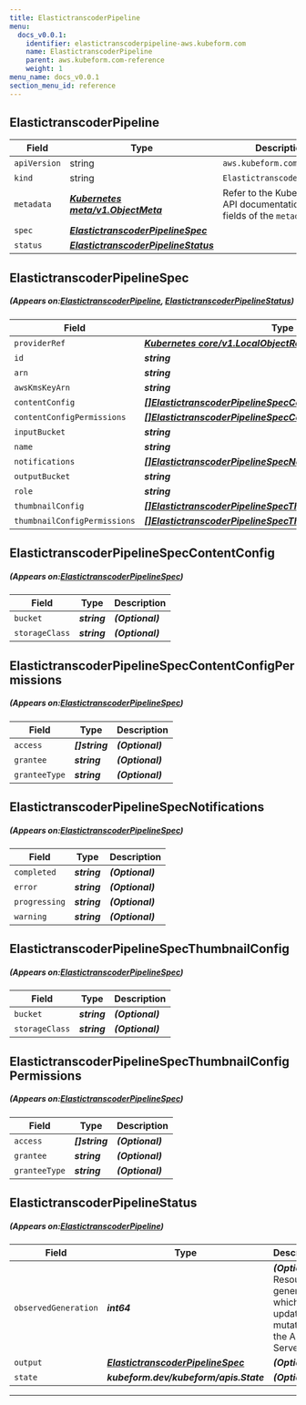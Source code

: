 ```yaml
---
title: ElastictranscoderPipeline
menu:
  docs_v0.0.1:
    identifier: elastictranscoderpipeline-aws.kubeform.com
    name: ElastictranscoderPipeline
    parent: aws.kubeform.com-reference
    weight: 1
menu_name: docs_v0.0.1
section_menu_id: reference
---
```


## ElastictranscoderPipeline
| Field | Type | Description |
| ------ | ----- | ----------- |
| `apiVersion` | string | `aws.kubeform.com/v1alpha1` |
|    `kind` | string | `ElastictranscoderPipeline` |
| `metadata` | ***[Kubernetes meta/v1.ObjectMeta](https://kubernetes.io/docs/reference/generated/kubernetes-api/v1.13/#objectmeta-v1-meta)***|Refer to the Kubernetes API documentation for the fields of the `metadata` field.|
| `spec` | ***[ElastictranscoderPipelineSpec](#ElastictranscoderPipelineSpec)***||
| `status` | ***[ElastictranscoderPipelineStatus](#ElastictranscoderPipelineStatus)***||
## ElastictranscoderPipelineSpec
##### (Appears on:[ElastictranscoderPipeline](#ElastictranscoderPipeline), [ElastictranscoderPipelineStatus](#ElastictranscoderPipelineStatus))
| Field | Type | Description |
| ------ | ----- | ----------- |
| `providerRef` | ***[Kubernetes core/v1.LocalObjectReference](https://kubernetes.io/docs/reference/generated/kubernetes-api/v1.13/#localobjectreference-v1-core)***||
| `id` | ***string***||
| `arn` | ***string***| ***(Optional)*** |
| `awsKmsKeyArn` | ***string***| ***(Optional)*** |
| `contentConfig` | ***[[]ElastictranscoderPipelineSpecContentConfig](#ElastictranscoderPipelineSpecContentConfig)***| ***(Optional)*** |
| `contentConfigPermissions` | ***[[]ElastictranscoderPipelineSpecContentConfigPermissions](#ElastictranscoderPipelineSpecContentConfigPermissions)***| ***(Optional)*** |
| `inputBucket` | ***string***||
| `name` | ***string***| ***(Optional)*** |
| `notifications` | ***[[]ElastictranscoderPipelineSpecNotifications](#ElastictranscoderPipelineSpecNotifications)***| ***(Optional)*** |
| `outputBucket` | ***string***| ***(Optional)*** |
| `role` | ***string***||
| `thumbnailConfig` | ***[[]ElastictranscoderPipelineSpecThumbnailConfig](#ElastictranscoderPipelineSpecThumbnailConfig)***| ***(Optional)*** |
| `thumbnailConfigPermissions` | ***[[]ElastictranscoderPipelineSpecThumbnailConfigPermissions](#ElastictranscoderPipelineSpecThumbnailConfigPermissions)***| ***(Optional)*** |
## ElastictranscoderPipelineSpecContentConfig
##### (Appears on:[ElastictranscoderPipelineSpec](#ElastictranscoderPipelineSpec))
| Field | Type | Description |
| ------ | ----- | ----------- |
| `bucket` | ***string***| ***(Optional)*** |
| `storageClass` | ***string***| ***(Optional)*** |
## ElastictranscoderPipelineSpecContentConfigPermissions
##### (Appears on:[ElastictranscoderPipelineSpec](#ElastictranscoderPipelineSpec))
| Field | Type | Description |
| ------ | ----- | ----------- |
| `access` | ***[]string***| ***(Optional)*** |
| `grantee` | ***string***| ***(Optional)*** |
| `granteeType` | ***string***| ***(Optional)*** |
## ElastictranscoderPipelineSpecNotifications
##### (Appears on:[ElastictranscoderPipelineSpec](#ElastictranscoderPipelineSpec))
| Field | Type | Description |
| ------ | ----- | ----------- |
| `completed` | ***string***| ***(Optional)*** |
| `error` | ***string***| ***(Optional)*** |
| `progressing` | ***string***| ***(Optional)*** |
| `warning` | ***string***| ***(Optional)*** |
## ElastictranscoderPipelineSpecThumbnailConfig
##### (Appears on:[ElastictranscoderPipelineSpec](#ElastictranscoderPipelineSpec))
| Field | Type | Description |
| ------ | ----- | ----------- |
| `bucket` | ***string***| ***(Optional)*** |
| `storageClass` | ***string***| ***(Optional)*** |
## ElastictranscoderPipelineSpecThumbnailConfigPermissions
##### (Appears on:[ElastictranscoderPipelineSpec](#ElastictranscoderPipelineSpec))
| Field | Type | Description |
| ------ | ----- | ----------- |
| `access` | ***[]string***| ***(Optional)*** |
| `grantee` | ***string***| ***(Optional)*** |
| `granteeType` | ***string***| ***(Optional)*** |
## ElastictranscoderPipelineStatus
##### (Appears on:[ElastictranscoderPipeline](#ElastictranscoderPipeline))
| Field | Type | Description |
| ------ | ----- | ----------- |
| `observedGeneration` | ***int64***| ***(Optional)*** Resource generation, which is updated on mutation by the API Server.|
| `output` | ***[ElastictranscoderPipelineSpec](#ElastictranscoderPipelineSpec)***| ***(Optional)*** |
| `state` | ***kubeform.dev/kubeform/apis.State***| ***(Optional)*** |
---
